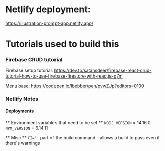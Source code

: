# Netlify deployment:
https://illustration-prompt-app.netlify.app/

# Tutorials used to build this

### Firebase CRUD tutorial

Firebase setup tutorial: https://dev.to/satansdeer/firebase-react-crud-tutorial-how-to-use-firebase-firestore-with-reactjs-g7m

Menu base: https://codepen.io/lbebber/pen/pvwZJp?editors=0100

### Netlify Notes

#### Deployments

** Environment variables that need to be set **
`NODE_VERSION` = 14.16.0
`NPM_VERSION` = 6.14.11

** Misc **
`CI=''` part of the build command - allows a build to pass even if there's warnings
